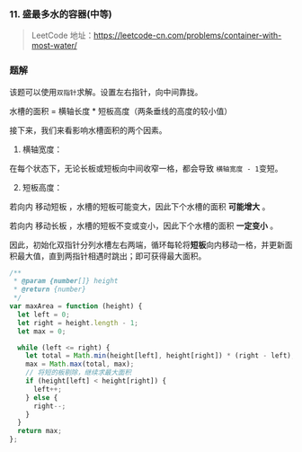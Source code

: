 ### 11. 盛最多水的容器(中等)

> LeetCode 地址：https://leetcode-cn.com/problems/container-with-most-water/

### 题解

该题可以使用`双指针`求解。设置左右指针，向中间靠拢。

水槽的面积 = 横轴长度 \* 短板高度（两条垂线的高度的较小值）

接下来，我们来看影响水槽面积的两个因素。

1. 横轴宽度：

在每个状态下，无论长板或短板向中间收窄一格，都会导致 `横轴宽度 - 1`变短。

2. 短板高度：

若向内 移动短板 ，水槽的短板可能变大，因此下个水槽的面积 **可能增大** 。

若向内 移动长板 ，水槽的短板不变或变小，因此下个水槽的面积 **一定变小** 。

因此，初始化双指针分列水槽左右两端，循环每轮将**短板**向内移动一格，并更新面积最大值，直到两指针相遇时跳出；即可获得最大面积。

```js
/**
 * @param {number[]} height
 * @return {number}
 */
var maxArea = function (height) {
  let left = 0;
  let right = height.length - 1;
  let max = 0;

  while (left <= right) {
    let total = Math.min(height[left], height[right]) * (right - left); // 求面积
    max = Math.max(total, max);
    // 将短的板剔除，继续求最大面积
    if (height[left] < height[right]) {
      left++;
    } else {
      right--;
    }
  }
  return max;
};
```
